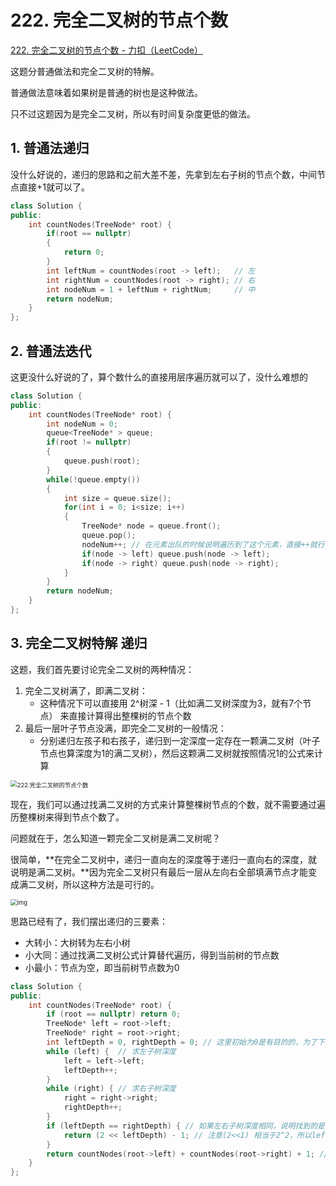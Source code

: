 # 222. 完全二叉树的节点个数

[222. 完全二叉树的节点个数 - 力扣（LeetCode）](https://leetcode.cn/problems/count-complete-tree-nodes/)



这题分普通做法和完全二叉树的特解。

普通做法意味着如果树是普通的树也是这种做法。

只不过这题因为是完全二叉树，所以有时间复杂度更低的做法。

## 1. 普通法递归

没什么好说的，递归的思路和之前大差不差，先拿到左右子树的节点个数，中间节点直接+1就可以了。

```c++
class Solution {
public:
    int countNodes(TreeNode* root) {
        if(root == nullptr)
        {
            return 0;
        }
        int leftNum = countNodes(root -> left);   // 左
        int rightNum = countNodes(root -> right); // 右
        int nodeNum = 1 + leftNum + rightNum;     // 中
        return nodeNum;
    }
};
```



## 2. 普通法迭代

这更没什么好说的了，算个数什么的直接用层序遍历就可以了，没什么难想的

```c++
class Solution {
public:
    int countNodes(TreeNode* root) {
        int nodeNum = 0;
        queue<TreeNode* > queue;
        if(root != nullptr)
        {
            queue.push(root);
        }
        while(!queue.empty())
        {
            int size = queue.size();
            for(int i = 0; i<size; i++)
            {
                TreeNode* node = queue.front();
                queue.pop();
                nodeNum++; // 在元素出队的时候说明遍历到了这个元素，直接++就行
                if(node -> left) queue.push(node -> left);
                if(node -> right) queue.push(node -> right);
            }
        }
        return nodeNum;
    }
};
```



## 3. 完全二叉树特解 递归

这题，我们首先要讨论完全二叉树的两种情况：

1. 完全二叉树满了，即满二叉树：
   - 这种情况下可以直接用 2^树深 - 1（比如满二叉树深度为3，就有7个节点） 来直接计算得出整棵树的节点个数
2. 最后一层叶子节点没满，即完全二叉树的一般情况：
   - 分别递归左孩子和右孩子，递归到一定深度一定存在一颗满二叉树（叶子节点也算深度为1的满二叉树），然后这颗满二叉树就按照情况1的公式来计算

<img src="https://img-blog.csdnimg.cn/20201124092543662.png" alt="222.完全二叉树的节点个数" style="zoom:67%;" />

现在，我们可以通过找满二叉树的方式来计算整棵树节点的个数，就不需要通过遍历整棵树来得到节点个数了。

问题就在于，怎么知道一颗完全二叉树是满二叉树呢？

很简单，**在完全二叉树中，递归一直向左的深度等于递归一直向右的深度，就说明是满二叉树。**因为完全二叉树只有最后一层从左向右全部填满节点才能变成满二叉树，所以这种方法是可行的。

<img src="https://code-thinking-1253855093.file.myqcloud.com/pics/20220829163554.png" alt="img" style="zoom:67%;" />

思路已经有了，我们摆出递归的三要素：

- 大转小：大树转为左右小树
- 小大同：通过找满二叉树公式计算替代遍历，得到当前树的节点数
- 小最小：节点为空，即当前树节点数为0

```c++
class Solution {
public:
    int countNodes(TreeNode* root) {
        if (root == nullptr) return 0;
        TreeNode* left = root->left;
        TreeNode* right = root->right;
        int leftDepth = 0, rightDepth = 0; // 这里初始为0是有目的的，为了下面求指数方便
        while (left) {  // 求左子树深度
            left = left->left;
            leftDepth++;
        }
        while (right) { // 求右子树深度
            right = right->right;
            rightDepth++;
        }
        if (leftDepth == rightDepth) { // 如果左右子树深度相同，说明找到的是满二叉树
            return (2 << leftDepth) - 1; // 注意(2<<1) 相当于2^2，所以leftDepth初始为0，注意：没有 2 << -1，会报错
        }
        return countNodes(root->left) + countNodes(root->right) + 1; // 如果左右子树深度不同，继续往下遍历，返回值加上当前节点即+1
    }
};
```

